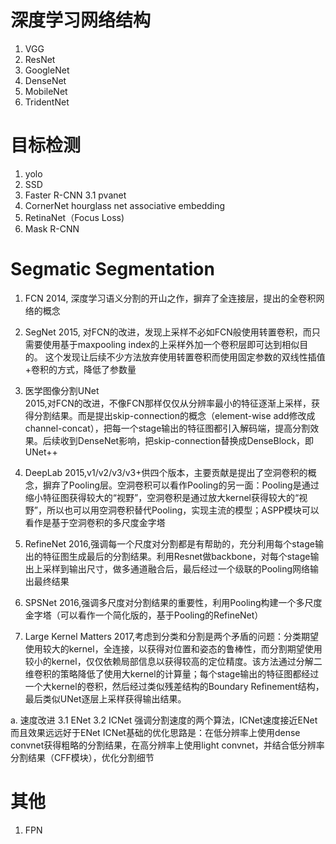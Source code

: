 # 深度学习网络结构
  1. VGG
  2. ResNet
  3. GoogleNet
  4. DenseNet
  5. MobileNet
  8. TridentNet
  
# 目标检测
1. yolo
2. SSD
3. Faster R-CNN
   3.1 pvanet
4. CornerNet
   hourglass net
   associative embedding
5. RetinaNet（Focus Loss)
6. Mask R-CNN

# Segmatic Segmentation
1. FCN 
   2014, 深度学习语义分割的开山之作，摒弃了全连接层，提出的全卷积网络的概念
2. SegNet
   2015, 对FCN的改进，发现上采样不必如FCN般使用转置卷积，而只需要使用基于maxpooling index的上采样外加一个卷积层即可达到相似目的。
   这个发现让后续不少方法放弃使用转置卷积而使用固定参数的双线性插值+卷积的方式，降低了参数量
2. 医学图像分割UNet   
   2015,对FCN的改进，不像FCN那样仅仅从分辨率最小的特征逐渐上采样，获得分割结果。而是提出skip-connection的概念（element-wise add修改成channel-concat），把每一个stage输出的特征图都引入解码端，提高分割效果。后续收到DenseNet影响，把skip-connection替换成DenseBlock，即UNet++  
   
3. DeepLab
   2015,v1/v2/v3/v3+供四个版本，主要贡献是提出了空洞卷积的概念，摒弃了Pooling层。空洞卷积可以看作Pooling的另一面：Pooling是通过缩小特征图获得较大的“视野”，空洞卷积是通过放大kernel获得较大的“视野”，所以也可以用空洞卷积替代Pooling，实现主流的模型；ASPP模块可以看作是基于空洞卷积的多尺度金字塔

4. RefineNet
   2016,强调每一个尺度对分割都是有帮助的，充分利用每个stage输出的特征图生成最后的分割结果。利用Resnet做backbone，对每个stage输出上采样到输出尺寸，做多通道融合后，最后经过一个级联的Pooling网络输出最终结果
 
5. SPSNet
   2016,强调多尺度对分割结果的重要性，利用Pooling构建一个多尺度金字塔（可以看作一个简化版的，基于Pooling的RefineNet）
   
6. Large Kernel Matters
   2017,考虑到分类和分割是两个矛盾的问题：分类期望使用较大的kernel，全连接，以获得对位置和姿态的鲁棒性，而分割期望使用较小的kernel，仅仅依赖局部信息以获得较高的定位精度。该方法通过分解二维卷积的策略降低了使用大kernel的计算量；每个stage输出的特征图都经过一个大kernel的卷积，然后经过类似残差结构的Boundary Refinement结构，最后类似UNet逐层上采样获得输出结果。
   
a. 速度改进
   3.1 ENet
   3.2 ICNet
    强调分割速度的两个算法，ICNet速度接近ENet而且效果远远好于ENet
    ICNet基础的优化思路是：在低分辨率上使用dense convnet获得粗略的分割结果，在高分辨率上使用light convnet，并结合低分辨率分割结果（CFF模块），优化分割细节
   
# 其他
  1. FPN
